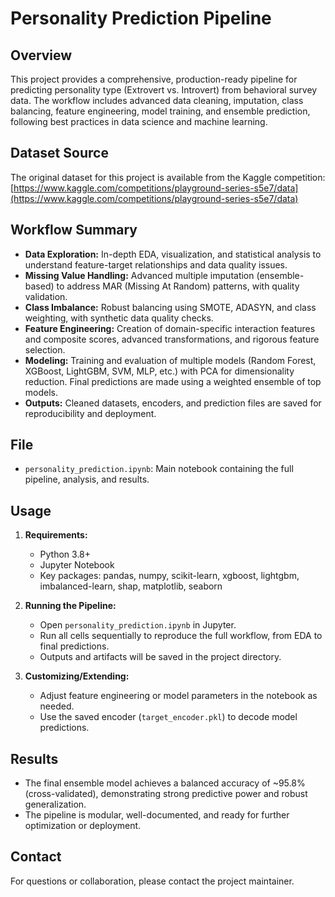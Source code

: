 # Personality Prediction Pipeline

## Overview

This project provides a comprehensive, production-ready pipeline for predicting personality type (Extrovert vs. Introvert) from behavioral survey data. The workflow includes advanced data cleaning, imputation, class balancing, feature engineering, model training, and ensemble prediction, following best practices in data science and machine learning.

## Dataset Source

The original dataset for this project is available from the Kaggle competition:
[https://www.kaggle.com/competitions/playground-series-s5e7/data](https://www.kaggle.com/competitions/playground-series-s5e7/data)

## Workflow Summary

- **Data Exploration:** In-depth EDA, visualization, and statistical analysis to understand feature-target relationships and data quality issues.
- **Missing Value Handling:** Advanced multiple imputation (ensemble-based) to address MAR (Missing At Random) patterns, with quality validation.
- **Class Imbalance:** Robust balancing using SMOTE, ADASYN, and class weighting, with synthetic data quality checks.
- **Feature Engineering:** Creation of domain-specific interaction features and composite scores, advanced transformations, and rigorous feature selection.
- **Modeling:** Training and evaluation of multiple models (Random Forest, XGBoost, LightGBM, SVM, MLP, etc.) with PCA for dimensionality reduction. Final predictions are made using a weighted ensemble of top models.
- **Outputs:** Cleaned datasets, encoders, and prediction files are saved for reproducibility and deployment.

## File

- `personality_prediction.ipynb`: Main notebook containing the full pipeline, analysis, and results.


## Usage

1. **Requirements:**

   - Python 3.8+
   - Jupyter Notebook
   - Key packages: pandas, numpy, scikit-learn, xgboost, lightgbm, imbalanced-learn, shap, matplotlib, seaborn

2. **Running the Pipeline:**

   - Open `personality_prediction.ipynb` in Jupyter.
   - Run all cells sequentially to reproduce the full workflow, from EDA to final predictions.
   - Outputs and artifacts will be saved in the project directory.

3. **Customizing/Extending:**
   - Adjust feature engineering or model parameters in the notebook as needed.
   - Use the saved encoder (`target_encoder.pkl`) to decode model predictions.

## Results

- The final ensemble model achieves a balanced accuracy of ~95.8% (cross-validated), demonstrating strong predictive power and robust generalization.
- The pipeline is modular, well-documented, and ready for further optimization or deployment.

## Contact

For questions or collaboration, please contact the project maintainer.
